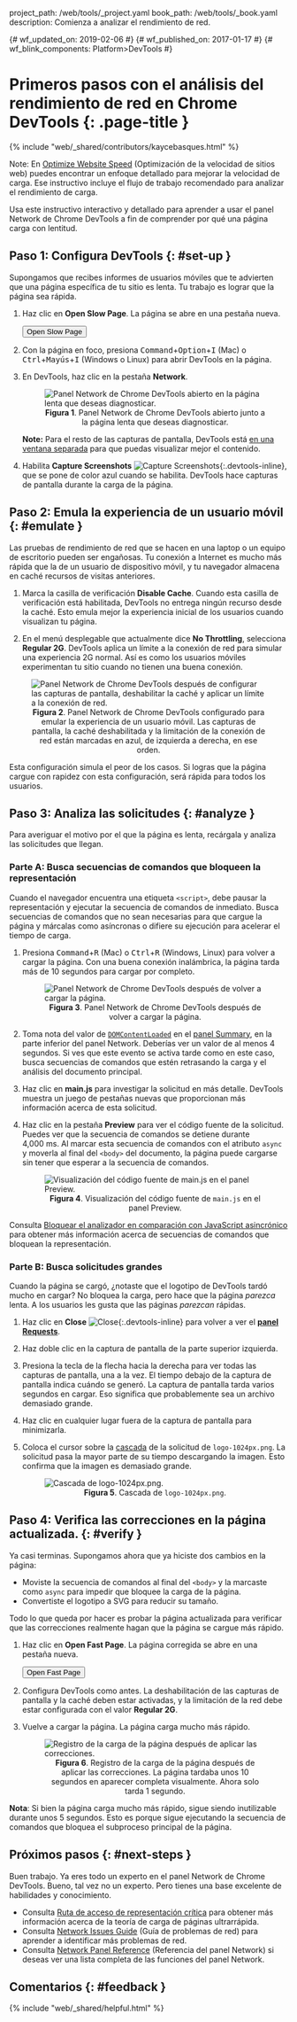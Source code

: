 project_path: /web/tools/_project.yaml
book_path: /web/tools/_book.yaml
description: Comienza a analizar el rendimiento de red.

{# wf_updated_on: 2019-02-06 #}
{# wf_published_on: 2017-01-17 #}
{# wf_blink_components: Platform>DevTools #}

<style>
.devtools-inline {
  max-height: 1em;
  vertical-align: middle;
}
figcaption {
  text-align: center;
}
</style>

# Primeros pasos con el análisis del rendimiento de red en Chrome DevTools {: .page-title }

{% include "web/_shared/contributors/kaycebasques.html" %}

Note: En [Optimize Website Speed](/web/tools/chrome-devtools/speed/get-started) (Optimización de la velocidad de sitios web) puedes
encontrar un enfoque detallado para mejorar la velocidad de carga. Ese instructivo incluye el flujo de trabajo recomendado
para analizar el rendimiento de carga.

Usa este instructivo interactivo y detallado para aprender a usar el panel Network de Chrome DevTools a fin de comprender por qué una página
carga con lentitud.

## Paso 1: Configura DevTools {: #set-up }

Supongamos que recibes informes de usuarios móviles que te advierten que una página específica
de tu sitio es lenta. Tu trabajo es lograr que la página sea rápida.

1. Haz clic en **Open Slow Page**. La página se abre en una pestaña nueva.

     <a href="https://googlechrome.github.io/devtools-samples/network/gs/v1.html"
       target="devtools" class="gc-analytics-event" rel="noopener noreferrer"
       data-category="DevTools / Network / Get Started"
       data-label="Slow Page Opened">
       <button>Open Slow Page</button>
     </a>

1. Con la página en foco, presiona
   <kbd>Command</kbd>+<kbd>Option</kbd>+<kbd>I</kbd> (Mac) o
   <kbd>Ctrl</kbd>+<kbd>Mayús</kbd>+<kbd>I</kbd> (Windows o Linux) para
   abrir DevTools en la página.

1. En DevTools, haz clic en la pestaña **Network**.

     <figure>
       <img src="imgs/get-started-network-panel.png"
         alt="Panel Network de Chrome DevTools abierto en la página
              lenta que deseas diagnosticar.">
       <figcaption>
         <b>Figura 1</b>. Panel Network de Chrome DevTools abierto junto a
         la página lenta que deseas diagnosticar.
       </figcaption>
     </figure>

     <aside class="note">
       <b>Note:</b> Para el resto de las capturas de pantalla, DevTools está <a
       href="/web/tools/chrome-devtools/ui#placement" target="_blank">
       en una ventana separada</a> para que puedas visualizar mejor
       el contenido.
     </aside>

1. Habilita **Capture Screenshots** ![Capture
   Screenshots][screenshots]{:.devtools-inline}, que se pone de color azul cuando se habilita.
   DevTools hace capturas de pantalla durante la carga de la página.

## Paso 2: Emula la experiencia de un usuario móvil {: #emulate }

Las pruebas de rendimiento de red que se hacen en una laptop o un equipo de escritorio pueden ser engañosas. Tu
conexión a Internet es mucho más rápida que la de un usuario de dispositivo móvil, y tu navegador
almacena en caché recursos de visitas anteriores.

1. Marca la casilla de verificación **Disable Cache**. Cuando esta
   casilla de verificación está habilitada, DevTools no entrega ningún recurso desde la caché.
   Esto emula mejor la experiencia inicial de los usuarios cuando
   visualizan tu página.

1. En el menú desplegable que actualmente dice **No Throttling**, selecciona
   **Regular 2G**. DevTools aplica un límite a la conexión de red para simular una
   experiencia 2G normal. Así es como los usuarios móviles experimentan tu sitio
   cuando no tienen una buena conexión.

<figure>
  <img src="imgs/get-started-setup.svg"
    alt="Panel Network de Chrome DevTools después de configurar las capturas de pantalla,
         deshabilitar la caché y aplicar un límite a la conexión de red.">
  <figcaption>
    <b>Figura 2</b>. Panel Network de Chrome DevTools configurado para emular
    la experiencia de un usuario móvil. Las capturas de pantalla, la caché
    deshabilitada y la limitación de la conexión de red están marcadas en azul, de izquierda a derecha,
    en ese orden.
  </figcaption>
</figure>

Esta configuración simula el peor de los casos. Si logras que la página
cargue con rapidez con esta configuración, será rápida para todos los usuarios.

[screenshots]: imgs/capture-screenshots.png

## Paso 3: Analiza las solicitudes {: #analyze }

Para averiguar el motivo por el que la página es lenta, recárgala y analiza
las solicitudes que llegan.

### Parte A: Busca secuencias de comandos que bloqueen la representación

Cuando el navegador encuentra una etiqueta `<script>`, debe pausar la representación y
ejecutar la secuencia de comandos de inmediato. Busca secuencias de comandos que no sean necesarias para que cargue la página
y márcalas como asíncronas o difiere su ejecución para acelerar el tiempo de carga.

1. Presiona <kbd>Command</kbd>+<kbd>R</kbd> (Mac) o
   <kbd>Ctrl</kbd>+<kbd>R</kbd> (Windows, Linux) para volver a cargar la página.
   Con una buena conexión inalámbrica, la página tarda más de 10 segundos para
   cargar por completo.

     <figure>
       <img src="imgs/get-started-post-load.png"
         alt="Panel Network de Chrome DevTools después de volver a cargar la página.">
       <figcaption>
         <b>Figura 3</b>. Panel Network de Chrome DevTools después de volver a cargar
         la página.
       </figcaption>
     </figure>

1. Toma nota del valor de [`DOMContentLoaded`][DOMContentLoaded] en el
   [panel Summary](reference#summary), en la parte inferior del panel Network.
   Deberías ver un valor de al menos 4 segundos. Si ves que este evento
   se activa tarde como en este caso, busca secuencias de comandos que estén retrasando
   la carga y el análisis del documento principal.

1. Haz clic en **main.js** para investigar la solicitud en más detalle. DevTools muestra un
   juego de pestañas nuevas que proporcionan más información acerca de esta solicitud.

1. Haz clic en la pestaña **Preview** para ver el código fuente de la solicitud. Puedes
   ver que la secuencia de comandos se detiene durante 4,000 ms.
   Al marcar esta secuencia de comandos con el atributo `async` y moverla
   al final del `<body>` del documento, la página
   puede cargarse sin tener que esperar a la secuencia de comandos.

     <figure>
       <img src="imgs/get-started-preview.png"
         alt="Visualización del código fuente de main.js en el panel Preview.">
       <figcaption>
         <b>Figura 4</b>. Visualización del código fuente de <code>main.js</code> en
         el panel Preview.
       </figcaption>
     </figure>

Consulta [Bloquear el analizador en comparación con JavaScript asincrónico][async] para obtener más información
acerca de secuencias de comandos que bloquean la representación.

### Parte B: Busca solicitudes grandes

Cuando la página se cargó, ¿notaste que el logotipo de DevTools tardó
mucho en cargar? No bloquea la carga, pero hace que la página *parezca*
lenta. A los usuarios les gusta que las páginas *parezcan* rápidas.

1. Haz clic en **Close** ![Close][close]{:.devtools-inline} para volver a ver
   el [**panel Requests**](reference#requests).

1. Haz doble clic en la captura de pantalla de la parte superior izquierda.

1. Presiona la tecla de la flecha hacia la derecha para ver todas las capturas de pantalla, una a la vez. El
   tiempo debajo de la captura de pantalla indica cuándo se generó. La
   captura de pantalla tarda varios segundos en cargar. Eso significa que probablemente
   sea un archivo demasiado grande.

1. Haz clic en cualquier lugar fuera de la captura de pantalla para minimizarla.

1. Coloca el cursor sobre la [cascada](reference#waterfall) de la
   solicitud de `logo-1024px.png`. La solicitud pasa la mayor parte de su tiempo
   descargando la imagen. Esto confirma que la imagen es demasiado grande.

     <figure>
       <img src="imgs/get-started-waterfall.png"
         alt="Cascada de logo-1024px.png.">
       <figcaption>
         <b>Figura 5</b>. Cascada de <code>logo-1024px.png</code>.
       </figcaption>
     </figure>

[DOMContentLoaded]: https://developer.mozilla.org/en-US/docs/Web/Events/DOMContentLoaded

[async]: /web/fundamentals/performance/critical-rendering-path/adding-interactivity-with-javascript#parser_blocking_versus_asynchronous_javascript

[close]: imgs/close.png

## Paso 4: Verifica las correcciones en la página actualizada. {: #verify }

Ya casi terminas. Supongamos ahora que ya hiciste dos cambios en
la página:

* Moviste la secuencia de comandos al final del `<body>` y la marcaste como `async`
  para impedir que bloquee la carga de la página.
* Convertiste el logotipo a SVG para reducir su tamaño.

Todo lo que queda por hacer es probar la página actualizada para verificar que las
correcciones realmente hagan que la página se cargue más rápido.

1. Haz clic en **Open Fast Page**. La página corregida se abre en una pestaña nueva.

     <a href="https://googlechrome.github.io/devtools-samples/network/gs/v2.html"
       target="devtools" class="gc-analytics-event" rel="noopener noreferrer"
       data-category="DevTools / Network / Get Started"
       data-label="Fast Page Opened">
       <button>Open Fast Page</button>
     </a>

1. Configura DevTools como antes. La deshabilitación de las capturas de pantalla y la caché deben
   estar activadas, y la limitación de la red debe estar configurada con el valor **Regular 2G**.
1. Vuelve a cargar la página. La página carga mucho más rápido.

     <figure>
       <img src="imgs/get-started-post-fix.png"
         alt="Registro de la carga de la página después de aplicar las correcciones.">
       <figcaption>
         <b>Figura 6</b>. Registro de la carga de la página después de aplicar las
         correcciones. La página tardaba unos 10 segundos en aparecer completa
         visualmente. Ahora solo tarda 1 segundo.
       </figcaption>
     </figure>

<aside class="note">
  <b>Nota</b>: Si bien la página carga mucho más rápido, sigue siendo inutilizable durante
  unos 5 segundos. Esto es porque sigue ejecutando la secuencia de comandos que bloquea
  el subproceso principal de la página.
</aside>

## Próximos pasos {: #next-steps }

Buen trabajo. Ya eres todo un experto en el panel Network
de Chrome DevTools. Bueno, tal vez no un experto. Pero tienes una base excelente
de habilidades y conocimiento.

* Consulta <a class="gc-analytics-event" data-category="DevTools / Network /
  Get Started" data-label="Next Steps / CRP"
  href="/web/fundamentals/performance/critical-rendering-path">Ruta de acceso
   de representación crítica</a> para obtener más información acerca de la teoría de carga de páginas
  ultrarrápida.
* Consulta <a class="gc-analytics-event" data-category="DevTools / Network /
  Get Started" data-label="Next Steps / Issues Guide" href="issues">Network
  Issues Guide</a> (Guía de problemas de red) para aprender a identificar más problemas de red.
* Consulta <a class="gc-analytics-event" data-category="DevTools / Network /
  Get Started" data-label="Next Steps / Reference" href="reference">Network
  Panel Reference</a> (Referencia del panel Network) si deseas ver una lista completa de las funciones del panel Network.

## Comentarios {: #feedback }

{% include "web/_shared/helpful.html" %}
